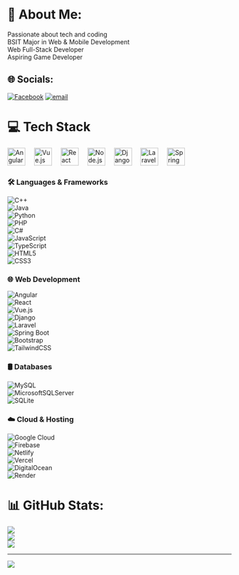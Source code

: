 # 💫 About Me:
Passionate about tech and coding<br>BSIT Major in Web & Mobile Development<br>Web Full-Stack Developer<br>Aspiring Game Developer


## 🌐 Socials:
[![Facebook](https://img.shields.io/badge/Facebook-%231877F2.svg?logo=Facebook&logoColor=white)](https://facebook.com/https://www.facebook.com/kean.lucas2/) [![email](https://img.shields.io/badge/Email-D14836?logo=gmail&logoColor=white)](mailto:lucas.kean.bsit@gmail.com) 

# 💻 Tech Stack  

<div align="left">
  <img src="https://cdn.jsdelivr.net/gh/devicons/devicon/icons/angular/angular-original.svg" height="40" alt="Angular" />
  <img width="12" />
  <img src="https://cdn.jsdelivr.net/gh/devicons/devicon/icons/vuejs/vuejs-original.svg" height="40" alt="Vue.js" />
  <img width="12" />
  <img src="https://cdn.jsdelivr.net/gh/devicons/devicon/icons/react/react-original.svg" height="40" alt="React" />
  <img width="12" />
  <img src="https://cdn.jsdelivr.net/gh/devicons/devicon/icons/nodejs/nodejs-original.svg" height="40" alt="Node.js" />
  <img width="12" />
  <img src="https://cdn.jsdelivr.net/gh/devicons/devicon/icons/django/django-plain.svg" height="40" alt="Django" />
  <img width="12" />
  <img src="https://cdn.jsdelivr.net/gh/devicons/devicon/icons/laravel/laravel-original.svg" height="40" alt="Laravel" />
  <img width="12" />
  <img src="https://cdn.jsdelivr.net/gh/devicons/devicon/icons/spring/spring-original.svg" height="40" alt="Spring" />
</div>

### 🛠️ Languages & Frameworks  
![C++](https://img.shields.io/badge/c++-%2300599C.svg?style=flat&logo=c%2B%2B&logoColor=white)  
![Java](https://img.shields.io/badge/java-%23ED8B00.svg?style=flat&logo=openjdk&logoColor=white)  
![Python](https://img.shields.io/badge/python-3670A0?style=flat&logo=python&logoColor=ffdd54)  
![PHP](https://img.shields.io/badge/php-%23777BB4.svg?style=flat&logo=php&logoColor=white)  
![C#](https://img.shields.io/badge/c%23-%23239120.svg?style=flat&logo=csharp&logoColor=white)  
![JavaScript](https://img.shields.io/badge/javascript-%23323330.svg?style=flat&logo=javascript&logoColor=%23F7DF1E)  
![TypeScript](https://img.shields.io/badge/typescript-%23007ACC.svg?style=flat&logo=typescript&logoColor=white)  
![HTML5](https://img.shields.io/badge/html5-%23E34F26.svg?style=flat&logo=html5&logoColor=white)  
![CSS3](https://img.shields.io/badge/css3-%231572B6.svg?style=flat&logo=css3&logoColor=white)  

### 🌐 Web Development  
![Angular](https://img.shields.io/badge/angular-%23DD0031.svg?style=flat&logo=angular&logoColor=white)  
![React](https://img.shields.io/badge/react-%2320232a.svg?style=flat&logo=react&logoColor=%2361DAFB)  
![Vue.js](https://img.shields.io/badge/vue.js-%2335495e.svg?style=flat&logo=vuedotjs&logoColor=%234FC08D)  
![Django](https://img.shields.io/badge/django-%23092E20.svg?style=flat&logo=django&logoColor=white)  
![Laravel](https://img.shields.io/badge/laravel-%23FF2D20.svg?style=flat&logo=laravel&logoColor=white)  
![Spring Boot](https://img.shields.io/badge/spring-%236DB33F.svg?style=flat&logo=spring&logoColor=white)  
![Bootstrap](https://img.shields.io/badge/bootstrap-%238511FA.svg?style=flat&logo=bootstrap&logoColor=white)  
![TailwindCSS](https://img.shields.io/badge/tailwindcss-%2338B2AC.svg?style=flat&logo=tailwind-css&logoColor=white)  

### 🛢️ Databases  
![MySQL](https://img.shields.io/badge/mysql-4479A1.svg?style=flat&logo=mysql&logoColor=white)  
![MicrosoftSQLServer](https://img.shields.io/badge/Microsoft%20SQL%20Server-CC2927?style=flat&logo=microsoft%20sql%20server&logoColor=white)  
![SQLite](https://img.shields.io/badge/sqlite-%2307405e.svg?style=flat&logo=sqlite&logoColor=white)  

### ☁️ Cloud & Hosting  
![Google Cloud](https://img.shields.io/badge/GoogleCloud-%234285F4.svg?style=flat&logo=google-cloud&logoColor=white)  
![Firebase](https://img.shields.io/badge/firebase-%23039BE5.svg?style=flat&logo=firebase)  
![Netlify](https://img.shields.io/badge/netlify-%23000000.svg?style=flat&logo=netlify&logoColor=#00C7B7)  
![Vercel](https://img.shields.io/badge/vercel-%23000000.svg?style=flat&logo=vercel&logoColor=white)  
![DigitalOcean](https://img.shields.io/badge/DigitalOcean-%230167ff.svg?style=flat&logo=digitalOcean&logoColor=white)  
![Render](https://img.shields.io/badge/Render-%46E3B7.svg?style=flat&logo=render&logoColor=white)  

# 📊 GitHub Stats:
![](https://github-readme-stats.vercel.app/api?username=kkodachii&theme=dark&hide_border=false&include_all_commits=true&count_private=true)<br/>
![](https://nirzak-streak-stats.vercel.app/?user=kkodachii&theme=dark&hide_border=false)<br/>
![](https://github-readme-stats.vercel.app/api/top-langs/?username=kkodachii&theme=dark&hide_border=false&include_all_commits=true&count_private=true&layout=compact)

---
[![](https://visitcount.itsvg.in/api?id=kkodachii&icon=0&color=0)](https://visitcount.itsvg.in)

<!-- Proudly created with GPRM ( https://gprm.itsvg.in ) -->
